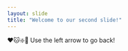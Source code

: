 ```yaml
---
layout: slide
title: "Welcome to our second slide!"
---
```

:heart::cat::sparkle::cake:
Use the left arrow to go back!
